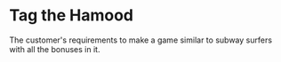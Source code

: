 # Tag the Hamood
The customer's requirements to make a game similar to subway surfers with all the bonuses in it.

